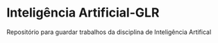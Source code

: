 # Inteligência Artificial-GLR
Repositório para guardar trabalhos da disciplina de Inteligência Artifical 
